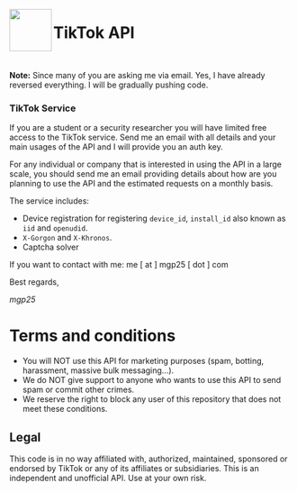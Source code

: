<img src="https://github.com/mgp25/TikTok/blob/master/assets/tiktok.png" width=75 align=left> <h1>TikTok API</h1>
<br>

**Note:** Since many of you are asking me via email. Yes, I have already reversed everything. I will be gradually pushing code.

### TikTok Service

If you are a student or a security researcher you will have limited free access to the TikTok service. Send me an email with all details and your main usages of the API and I will provide you an auth key.

For any individual or company that is interested in using the API in a large scale, you should send me an email providing details about how are you planning to use the API and the estimated requests on a monthly basis.

The service includes:

- Device registration for registering `device_id`, `install_id` also known as `iid` and `openudid`.
- `X-Gorgon` and `X-Khronos`.
- Captcha solver

If you want to contact with me: me [ at ] mgp25 [ dot ] com

Best regards,

_mgp25_


# Terms and conditions

- You will NOT use this API for marketing purposes (spam, botting, harassment, massive bulk messaging...).
- We do NOT give support to anyone who wants to use this API to send spam or commit other crimes.
- We reserve the right to block any user of this repository that does not meet these conditions.

## Legal

This code is in no way affiliated with, authorized, maintained, sponsored or endorsed by TikTok or any of its affiliates or subsidiaries. This is an independent and unofficial API. Use at your own risk.
